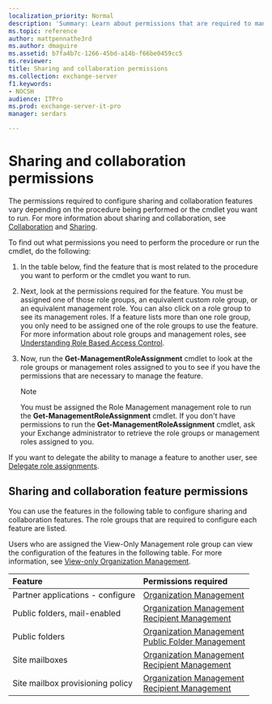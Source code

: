 ```yaml
---
localization_priority: Normal
description: 'Summary: Learn about permissions that are required to manage sharing and collaboration features in Exchange Server 2016 and Exchange Server 2019.'
ms.topic: reference
author: mattpennathe3rd
ms.author: dmaguire
ms.assetid: b7fa4b7c-1266-45bd-a14b-f66be0459cc5
ms.reviewer:
title: Sharing and collaboration permissions
ms.collection: exchange-server
f1.keywords:
- NOCSH
audience: ITPro
ms.prod: exchange-server-it-pro
manager: serdars

---
```


# Sharing and collaboration permissions

The permissions required to configure sharing and collaboration features vary depending on the procedure being performed or the cmdlet you want to run. For more information about sharing and collaboration, see [Collaboration](https://docs.microsoft.com/Exchange/collaboration/collaboration) and [Sharing](https://docs.microsoft.com/exchange/sharing-exchange-2013-help).

To find out what permissions you need to perform the procedure or run the cmdlet, do the following:

1. In the table below, find the feature that is most related to the procedure you want to perform or the cmdlet you want to run.

2. Next, look at the permissions required for the feature. You must be assigned one of those role groups, an equivalent custom role group, or an equivalent management role. You can also click on a role group to see its management roles. If a feature lists more than one role group, you only need to be assigned one of the role groups to use the feature. For more information about role groups and management roles, see [Understanding Role Based Access Control](https://docs.microsoft.com/exchange/understanding-role-based-access-control-exchange-2013-help).

3. Now, run the **Get-ManagementRoleAssignment** cmdlet to look at the role groups or management roles assigned to you to see if you have the permissions that are necessary to manage the feature.

    > [!NOTE]
    > You must be assigned the Role Management management role to run the **Get-ManagementRoleAssignment** cmdlet. If you don't have permissions to run the **Get-ManagementRoleAssignment** cmdlet, ask your Exchange administrator to retrieve the role groups or management roles assigned to you.

If you want to delegate the ability to manage a feature to another user, see [Delegate role assignments](https://docs.microsoft.com/exchange/delegate-role-assignments-exchange-2013-help).

## Sharing and collaboration feature permissions

You can use the features in the following table to configure sharing and collaboration features. The role groups that are required to configure each feature are listed.

Users who are assigned the View-Only Management role group can view the configuration of the features in the following table. For more information, see [View-only Organization Management](https://docs.microsoft.com/exchange/view-only-organization-management-exchange-2013-help).

|**Feature**|**Permissions required**|
|:-----|:-----|
|Partner applications - configure|[Organization Management](https://docs.microsoft.com/exchange/organization-management-exchange-2013-help)|
|Public folders, mail-enabled|[Organization Management](https://docs.microsoft.com/exchange/organization-management-exchange-2013-help) <br/> [Recipient Management](https://docs.microsoft.com/exchange/recipient-management-exchange-2013-help)|
|Public folders|[Organization Management](https://docs.microsoft.com/exchange/organization-management-exchange-2013-help) <br/> [Public Folder Management](https://docs.microsoft.com/exchange/public-folder-management-exchange-2013-help)|
|Site mailboxes|[Organization Management](https://docs.microsoft.com/exchange/organization-management-exchange-2013-help) <br/> [Recipient Management](https://docs.microsoft.com/exchange/recipient-management-exchange-2013-help)|
|Site mailbox provisioning policy|[Organization Management](https://docs.microsoft.com/exchange/organization-management-exchange-2013-help) <br/> [Recipient Management](https://docs.microsoft.com/exchange/recipient-management-exchange-2013-help)|
